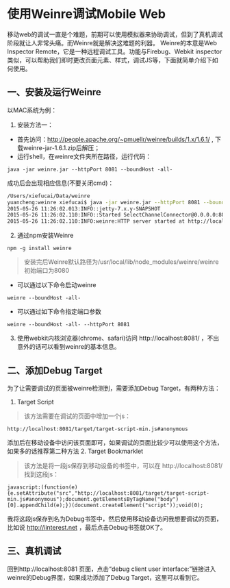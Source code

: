 # 使用Weinre调试Mobile Web

移动web的调试一直是个难题，前期可以使用模拟器来协助调试，但到了真机调试阶段就让人非常头痛。而Weinre就是解决这难题的利器。
Weinre的本意是Web Inspector Remote，它是一种远程调试工具。功能与Firebug、Webkit inspector类似，可以帮助我们即时更改页面元素、样式，调试JS等，下面就简单介绍下如何使用。

## 一、安装及运行Weinre


以MAC系统为例：
1. 安装方法一：
 + 首先访问：http://people.apache.org/~pmuellr/weinre/builds/1.x/1.6.1/ , 下载weinre-jar-1.6.1.zip后解压；
 + 运行shell，在weinre文件夹所在路径，运行代码：
 ```
 java -jar weinre.jar --httpPort 8081 --boundHost -all-
 ```
 成功后会出现相应信息(不要关闭cmd)：
 ``` bash
 /Users/xiefucai/Data/weinre
 yuancheng:weinre xiefucai$ java -jar weinre.jar --httpPort 8081 --boundHost -all-
 2015-05-26 11:26:02.013:INFO::jetty-7.x.y-SNAPSHOT
 2015-05-26 11:26:02.110:INFO::Started SelectChannelConnector@0.0.0.0:8081
 2015-05-26 11:26:02.110:INFO:weinre:HTTP server started at http://localhost:8081
 ```
2. 通过npm安装Weinre
```
npm -g install weinre
```
> 安装完后Weinre默认路径为/usr/local/lib/node_modules/weinre/weinre<br/>初始端口为8080
 + 可以通过以下命令启动weinre
```
weinre --boundHost -all-
```
 + 可以通过如下命令指定端口参数
```
weinre --boundHost -all- --httpPort 8081
```


3. 使用webkit内核浏览器(chrome、safari)访问 http://localhost:8081/ ，不出意外的话可以看到weinre的基本信息。

## 二、添加Debug Target
为了让需要调试的页面被weinre检测到，需要添加Debug Target，有两种方法：
1. Target Script
> 该方法需要在调试的页面中增加一个js：
```
http://localhost:8081/target/target-script-min.js#anonymous
```
添加后在移动设备中访问该页面即可，如果调试的页面比较少可以使用这个方法，如果多的话推荐第二种方法
2. Target Bookmarklet
> 该方法是将一段js保存到移动设备的书签中，可以在 http://localhost:8081/ 找到这段js：
```
javascript:(function(e){e.setAttribute("src","http://localhost:8081/target/target-script-min.js#anonymous");document.getElementsByTagName("body")[0].appendChild(e);})(document.createElement("script"));void(0);
```
我将这段js保存到名为Debug书签中，然后使用移动设备访问我想要调试的页面，比如说 http://iinterest.net ，最后点击Debug书签就OK了。

## 三、真机调试
回到http://localhost:8081 页面，点击“debug client user interface:”链接进入weinre的Debug界面，如果成功添加了Debug Target，这里可以看到它。
